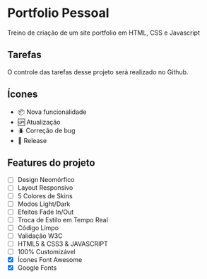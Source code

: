# Portfolio Pessoal

 Treino de criação de um site portfolio em HTML, CSS e Javascript

## Tarefas

O controle das tarefas desse projeto será realizado no Github.

## Ícones

- :package: Nova funcionalidade
- :up: Atualização
- :beetle: Correção de bug
- :checkered_flag: Release

## Features do projeto
- [ ] Design Neomórfico
- [ ] Layout Responsivo
- [ ] 5 Colores de Skins
- [ ] Modos Light/Dark
- [ ] Efeitos Fade In/Out
- [ ] Troca de Estilo em Tempo Real
- [ ] Código Limpo
- [ ] Validação W3C
- [ ] HTML5 & CSS3 & JAVASCRIPT
- [ ] 100% Customizável
- [X] Ícones Font Awesome
- [X] Google Fonts
